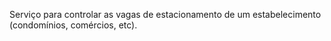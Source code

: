 Serviço para controlar as vagas de estacionamento de um estabelecimento (condomínios, comércios, etc).
